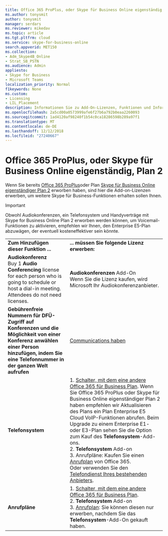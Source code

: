 ```yaml
---
title: Office 365 ProPlus, oder Skype für Business Online eigenständig, Plan 2
ms.author: tonysmit
author: tonysmit
manager: serdars
ms.reviewer: mikedav
ms.topic: article
ms.tgt.pltfrm: cloud
ms.service: skype-for-business-online
search.appverid: MET150
ms.collection:
- Adm_Skype4B_Online
- Strat_SB_PSTN
ms.audience: Admin
appliesto:
- Skype for Business
- Microsoft Teams
localization_priority: Normal
f1keywords: None
ms.custom:
- Licensing
- LIL_Placement
description: Informationen Sie zu Add-On-Lizenzen, Funktionen und Informationen zum Erwerben von Office 365 ProPlus oder Skype für Business Online eigenständiger Plan 2.
ms.openlocfilehash: 2a5cd00a0573999afe6f27b6a792b0eaa2260093
ms.sourcegitcommit: 1ad4120af98240f1b54c0ca18286598b289a97f1
ms.translationtype: MT
ms.contentlocale: de-DE
ms.lasthandoff: 12/12/2018
ms.locfileid: "27240667"
---
```

# <a name="office-365-proplus-or-skype-for-business-online-standalone-plan-2"></a>Office 365 ProPlus, oder Skype für Business Online eigenständig, Plan 2

Wenn Sie bereits [Office 365 ProPlus](https://products.office.com/en-us/business/office-365-proplus-business-software)oder Plan [Skype für Business Online eigenständiger Plan 2](https://products.office.com/en-us/skype-for-business/online) erworben haben, sind hier die Add-on-Lizenzen erwerben, um weitere Skype für Business-Funktionen erhalten sollen Ihnen.

> [!IMPORTANT]
> Obwohl Audiokonferenzen, ein Telefonsystem und Handyverträge mit Skype for Business Online Plan 2 erworben werden können, um Voicemail-Funktionen zu aktivieren, empfehlen wir Ihnen, den Enterprise E5-Plan abzuwägen, der eventuell kosteneffektiver sein könnte.

|||
|:-----|:-----|
|**Zum Hinzufügen dieser Funktion ...** <br/> |**... müssen Sie folgende Lizenz erwerben:** <br/> |
|**Audiokonferenz** <br/> Buy 1 **Audio Conferencing** license for each person who is going to schedule or host a dial-in meeting. Attendees do not need licenses. <br/> |**Audiokonferenzen** Add-On <br/>Wenn Sie die Lizenz kaufen, wird Microsoft Ihr Audiokonferenzanbieter. |
|**Gebührenfreie Nummern für DFÜ-Zugriff auf Konferenzen und die Möglichkeit von einer Konferenz anwählen einer Person hinzufügen, indem Sie eine Telefonnummer in der ganzen Welt aufrufen** <br/> |[Communications haben](/microsoftteams/set-up-communications-credits-for-your-organization)|
|**Telefonsystem** <br/> |1. [Schalter, mit dem eine andere Office 365 für Business Plan](http://support.office.com/article/73318661-8f33-478b-bcc7-fb8d69dbb22a). Wenn Sie Office 365 ProPlus oder Skype für Business Online eigenständiger Plan 2 haben empfehlen wir Aktualisieren des Plans ein Plan Enterprise E5 Cloud VoIP-Funktionen abrufen. Beim Upgrade zu einem Enterprise E1- oder E3-Plan sehen Sie die Option zum Kauf des **Telefonsystem**-Add-ons. <br/> 2. **Telefonsystem** Add-on <br/>  3. Anrufpläne: Kaufen Sie einen [Anrufplan](/MicrosoftTeams/calling-plans-for-office-365) von Office 365. <br/>  Oder verwenden Sie den [Telefondienst Ihres bestehenden Anbieters](../../skype-for-business-and-microsoft-teams-add-on-licensing/skype-for-business-and-microsoft-teams-add-on-licensing.md#bkmk_existing).  <br/> |
|**Anrufpläne** <br/> |1. [Schalter, mit dem eine andere Office 365 für Business Plan](http://support.office.com/article/73318661-8f33-478b-bcc7-fb8d69dbb22a).  <br/> 2. **Telefonsystem** Add-on <br/> 3. [Anrufplan](/MicrosoftTeams/calling-plans-for-office-365): Sie können diesen nur erwerben, nachdem Sie das **Telefonsystem**-Add-On gekauft haben. <br/> |
   
